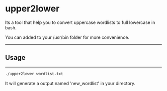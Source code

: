 # upper2lower
Its a tool that help you to convert uppercase wordlists to full lowercase in bash.

You can added to your /usr/bin folder for more convenience.
<hr>

## Usage
<hr>

```bash
./upper2lower wordlist.txt
```

It will generate a output named 'new_wordlist' in your directory.
